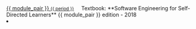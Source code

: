 <navbar placement="top" type="default">
  <a slot="brand" href="{{baseUrl}}/index.html" title="Home" class="navbar-brand">{{ module_pair }} <small>{{ period }}</small></a>
  &nbsp;&nbsp;&nbsp;&nbsp;<md><span class="text-white">Textbook: **Software Engineering for Self-Directed Learners**</span>&nbsp;<span class='badge badge-pill badge-success'>{{ module_pair }} edition - 2018</span></md>
  <li slot="right" class="nav-link">
    <form class="navbar-form">
      <searchbar :data="searchData" placeholder="Search" :on-hit="searchCallback" menu-align-right ></searchbar>
    </form>
  </li>
</navbar>
